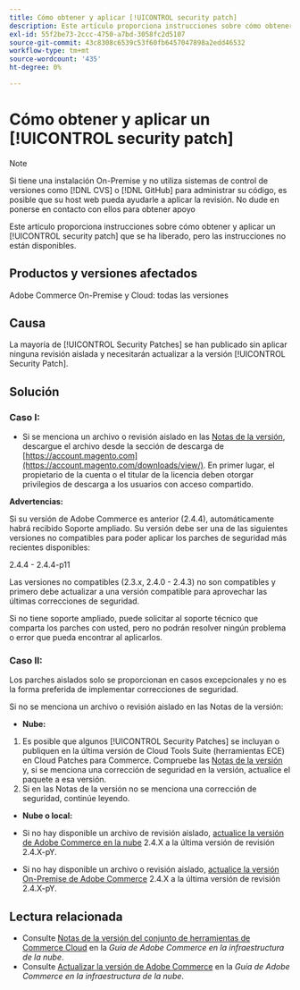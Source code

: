 ```yaml
---
title: Cómo obtener y aplicar [!UICONTROL security patch]
description: Este artículo proporciona instrucciones sobre cómo obtener y aplicar un [!UICONTROL security patch] que se ha liberado, pero las instrucciones no están disponibles.
exl-id: 55f2be73-2ccc-4750-a7bd-3058fc2d5107
source-git-commit: 43c8308c6539c53f60fb6457047898a2edd46532
workflow-type: tm+mt
source-wordcount: '435'
ht-degree: 0%

---
```


# Cómo obtener y aplicar un [!UICONTROL security patch]

>[!NOTE]
>Si tiene una instalación On-Premise y no utiliza sistemas de control de versiones como [!DNL CVS] o [!DNL GitHub] para administrar su código, es posible que su host web pueda ayudarle a aplicar la revisión. No dude en ponerse en contacto con ellos para obtener apoyo

Este artículo proporciona instrucciones sobre cómo obtener y aplicar un [!UICONTROL security patch] que se ha liberado, pero las instrucciones no están disponibles.

## Productos y versiones afectados

Adobe Commerce On-Premise y Cloud: todas las versiones


## Causa

La mayoría de [!UICONTROL Security Patches] se han publicado sin aplicar ninguna revisión aislada y necesitarán actualizar a la versión [!UICONTROL Security Patch].

## Solución


### Caso I:

* Si se menciona un archivo o revisión aislado en las [Notas de la versión](https://experienceleague.adobe.com/en/docs/commerce-on-cloud/user-guide/release-notes/cloud-tools-suite), descargue el archivo desde la sección de descarga de [https://account.magento.com](https://account.magento.com/downloads/view/). En primer lugar, el propietario de la cuenta o el titular de la licencia deben otorgar privilegios de descarga a los usuarios con acceso compartido.

**Advertencias:**

Si su versión de Adobe Commerce es anterior (2.4.4), automáticamente habrá recibido Soporte ampliado. Su versión debe ser una de las siguientes versiones no compatibles para poder aplicar los parches de seguridad más recientes disponibles:

2.4.4 - 2.4.4-p11

Las versiones no compatibles (2.3.x, 2.4.0 - 2.4.3) no son compatibles y primero debe actualizar a una versión compatible para aprovechar las últimas correcciones de seguridad.

Si no tiene soporte ampliado, puede solicitar al soporte técnico que comparta los parches con usted, pero no podrán resolver ningún problema o error que pueda encontrar al aplicarlos.

### Caso II:

Los parches aislados solo se proporcionan en casos excepcionales y no es la forma preferida de implementar correcciones de seguridad.

Si no se menciona un archivo o revisión aislado en las Notas de la versión:

* **Nube:**

1. Es posible que algunos [!UICONTROL Security Patches] se incluyan o publiquen en la última versión de Cloud Tools Suite (herramientas ECE) en Cloud Patches para Commerce. Compruebe las [Notas de la versión](https://experienceleague.adobe.com/en/docs/commerce-cloud-service/user-guide/release-notes/cloud-tools-suite) y, si se menciona una corrección de seguridad en la versión, actualice el paquete a esa versión.
1. Si en las Notas de la versión no se menciona una corrección de seguridad, continúe leyendo.

* **Nube o local:**

* Si no hay disponible un archivo de revisión aislado, [actualice la versión de Adobe Commerce en la nube](https://experienceleague.adobe.com/en/docs/commerce-cloud-service/user-guide/develop/upgrade/commerce-version) 2.4.X a la última versión de revisión 2.4.X-pY.
* Si no hay disponible un archivo o revisión aislado, [actualice la versión On-Premise de Adobe Commerce](https://experienceleague.adobe.com/en/docs/commerce-operations/upgrade-guide/implementation/perform-upgrade) 2.4.X a la última versión de revisión 2.4.X-pY.

## Lectura relacionada

* Consulte [Notas de la versión del conjunto de herramientas de Commerce Cloud](https://experienceleague.adobe.com/en/docs/commerce-cloud-service/user-guide/release-notes/cloud-tools-suite) en la *Guía de Adobe Commerce en la infraestructura de la nube*.
* Consulte [Actualizar la versión de Adobe Commerce](https://experienceleague.adobe.com/en/docs/commerce-cloud-service/user-guide/develop/upgrade/commerce-version) en la *Guía de Adobe Commerce en la infraestructura de la nube*.
